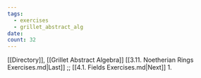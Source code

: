 ```yaml
---
tags:
  - exercises
  - grillet_abstract_alg
date:
count: 32
---
```

[[Directory]], [[Grillet Abstract Algebra]]
[[3.11. Noetherian Rings Exercises.md|Last]] ;; [[4.1. Fields Exercises.md|Next]]
1. 